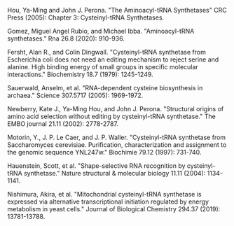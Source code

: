 
Hou, Ya-Ming and John J. Perona. "The Aminoacyl-tRNA Synthetases" CRC Press (2005): Chapter 3: Cysteinyl-tRNA Synthetases.



Gomez, Miguel Angel Rubio, and Michael Ibba. "Aminoacyl-tRNA synthetases." Rna 26.8 (2020): 910-936.



Fersht, Alan R., and Colin Dingwall. "Cysteinyl-tRNA synthetase from Escherichia coli does not need an editing mechanism to reject serine and alanine. High binding energy of small groups in specific molecular interactions." Biochemistry 18.7 (1979): 1245-1249.




Sauerwald, Anselm, et al. "RNA-dependent cysteine biosynthesis in archaea." Science 307.5717 (2005): 1969-1972.




Newberry, Kate J., Ya-Ming Hou, and John J. Perona. "Structural origins of amino acid selection without editing by cysteinyl-tRNA synthetase." The EMBO journal 21.11 (2002): 2778-2787.



Motorin, Y., J. P. Le Caer, and J. P. Waller. "Cysteinyl-tRNA synthetase from Saccharomyces cerevisiae. Purification, characterization and assignment to the genomic sequence YNL247w." Biochimie 79.12 (1997): 731-740.



Hauenstein, Scott, et al. "Shape-selective RNA recognition by cysteinyl-tRNA synthetase." Nature structural & molecular biology 11.11 (2004): 1134-1141.



Nishimura, Akira, et al. "Mitochondrial cysteinyl-tRNA synthetase is expressed via alternative transcriptional initiation regulated by energy metabolism in yeast cells." Journal of Biological Chemistry 294.37 (2019): 13781-13788.
